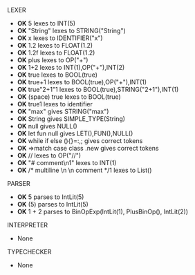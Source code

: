LEXER
- **OK** 5 lexes to INT(5)
- **OK** "String" lexes to STRING("String")
- **OK** x lexes to IDENTIFIER("x")
- **OK** 1.2 lexes to FLOAT(1.2)
- **OK** 1.2f lexes to FLOAT(1.2)
- **OK** plus lexes to OP("+")
- **OK** 1+2 lexes to INT(1),OP("+"),INT(2)
- **OK** true lexes to BOOL(true)
- **OK** true+1 lexes to BOOL(true),OP("+"),INT(1)
- **OK** true"2+1"1 lexes to BOOL(true),STRING("2+1"),INT(1)
- **OK** (space) true lexes to BOOL(true)
- **OK** true1 lexes to identifier
- **OK** "max" gives STRING("max")
- **OK** String gives SIMPLE_TYPE(String)
- **OK** null gives NULL()
- **OK** let fun null gives LET(),FUN(),NULL()
- **OK** while if else (){}=:,; gives correct tokens
- **OK** =>match case class .new gives correct tokens
- **OK** // lexes to OP("//")
- **OK** "# comment\n1" lexes to INT(1)
- **OK** /* multiline \n \n comment */1 lexes to List()

PARSER
- **OK** 5 parses to IntLit(5)
- **OK** (5) parses to IntLit(5)
- **OK** 1 + 2 parses to BinOpExp(IntLit(1), PlusBinOp(), IntLit(2))

INTERPRETER
- None

TYPECHECKER
- None